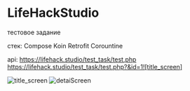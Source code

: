 # LifeHackStudio
тестовое задание

стек:
Compose
Koin
Retrofit
Corountine

api:
https://lifehack.studio/test_task/test.php
https://lifehack.studio/test_task/test.php?&id=1![title_screen]



![title_screen](https://user-images.githubusercontent.com/60013249/218084297-d53ea7f4-cfca-41e6-88ae-1cd85f7662fc.png)
![detaiScreen](https://user-images.githubusercontent.com/60013249/218084434-73a1ff85-94bd-4408-96da-5e80399ac217.png)
